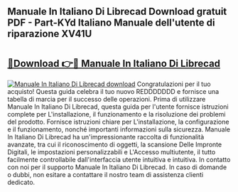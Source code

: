 ## Manuale In Italiano Di Librecad Download gratuit PDF - Part-KYd Italiano Manuale dell'utente di riparazione XV41U

# <h2><a href="http://dfeon96.blite.top/?on=Manuale+In+Italiano+Di+Librecad">🔗Download 👉🔴 Manuale In Italiano Di Librecad</a></h2>

[![Manuale In Italiano Di Librecad download](https://i.imgur.com/lujVjoI.png)](http://dfeon96.blite.top/?on=Manuale+In+Italiano+Di+Librecad)
Congratulazioni per il tuo acquisto! Questa guida celebra il tuo nuovo REDDDDDDD e fornisce una tabella di marcia per il successo delle operazioni. Prima di utilizzare Manuale In Italiano Di Librecad, questa guida per l'utente fornisce istruzioni complete per L'installazione, il funzionamento e la risoluzione dei problemi del prodotto. Fornisce istruzioni chiare per L'installazione, la configurazione e il funzionamento, nonché importanti informazioni sulla sicurezza. Manuale In Italiano Di Librecad ha un'impressionante raccolta di funzionalità avanzate, tra cui il riconoscimento di oggetti, la scansione Delle Impronte Digitali, le impostazioni personalizzabili e L'Accesso multiutente, il tutto facilmente controllabile dall'interfaccia utente intuitiva e intuitiva. In contatto con noi per il supporto Manuale In Italiano Di Librecad. In caso di domande o dubbi, non esitare a contattare il nostro team di assistenza clienti dedicato.
